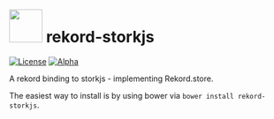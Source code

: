 # <img src="https://raw.githubusercontent.com/Rekord/rekord/master/images/rekord-color.png" width="60"> rekord-storkjs

[![License](https://img.shields.io/badge/license-MIT-blue.svg)](https://github.com/Rekord/rekord/blob/master/LICENSE)
[![Alpha](https://img.shields.io/badge/State-Alpha-orange.svg)]()

A rekord binding to storkjs - implementing Rekord.store.

The easiest way to install is by using bower via `bower install rekord-storkjs`.
